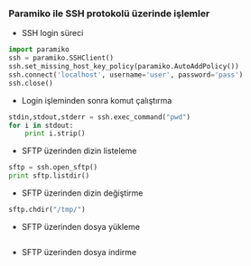 ### Paramiko ile SSH protokolü üzerinde işlemler

+ SSH login süreci

```python
import paramiko
ssh = paramiko.SSHClient()
ssh.set_missing_host_key_policy(paramiko.AutoAddPolicy())
ssh.connect('localhost', username='user', password='pass')
ssh.close()

```

+ Login işleminden sonra komut çalıştırma


```python
stdin,stdout,stderr = ssh.exec_command("pwd")
for i in stdout:
    print i.strip()
```

+ SFTP üzerinden dizin listeleme

```python
sftp = ssh.open_sftp()
print sftp.listdir()

```

+ SFTP üzerinden dizin değiştirme

```python
sftp.chdir("/tmp/")

```

+ SFTP üzerinden dosya yükleme

```python

```

+ SFTP üzerinden dosya indirme

```python


```
